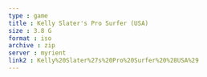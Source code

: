 ```yaml
---
type : game
title : Kelly Slater's Pro Surfer (USA)
size : 3.8 G
format : iso
archive : zip
server : myrient
link2 : Kelly%20Slater%27s%20Pro%20Surfer%20%28USA%29
---
```

